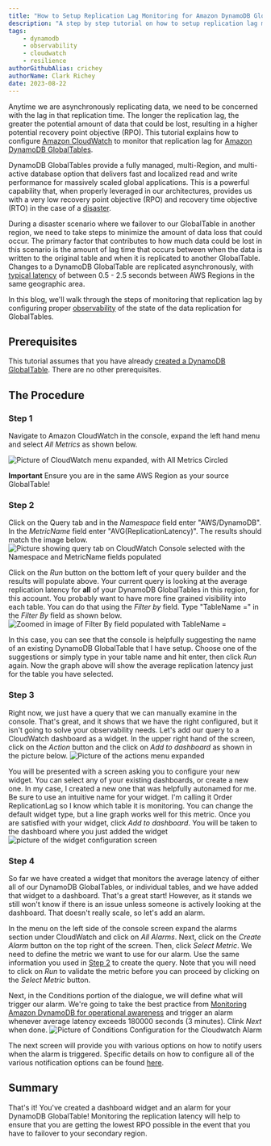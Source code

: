 ```yaml
---
title: "How to Setup Replication Lag Monitoring for Amazon DynamoDB GlobalTables"
description: "A step by step tutorial on how to setup replication lag monitoring for Amazon DynamoDB GlobalTables"
tags:
    - dynamodb
    - observability
    - cloudwatch
    - resilience
authorGithubAlias: crichey
authorName: Clark Richey
date: 2023-08-22
---
```


Anytime we are asynchronously replicating data, we need to be concerned with the lag in that replication time. The longer the replication lag, the greater the potential amount of data that could be lost, resulting in a higher potential recovery point objective (RPO). This tutorial explains how to configure [Amazon CloudWatch](https://docs.aws.amazon.com/AmazonCloudWatch/latest/monitoring/WhatIsCloudWatch.html?sc_channel=el&sc_campaign=resiliencewave&sc_geo=mult&sc_country=mult&sc_outcome=acq&sc_content=ddb-globaltables-lag) to monitor that replication lag for [Amazon DynamoDB GlobalTables](https://docs.aws.amazon.com/amazondynamodb/latest/developerguide/GlobalTables.html?sc_channel=el&sc_campaign=resiliencewave&sc_geo=mult&sc_country=mult&sc_outcome=acq&sc_content=ddb-globaltables-lag).

DynamoDB GlobalTables provide a fully managed, multi-Region, and multi-active database option that delivers fast and localized read and write performance for massively scaled global applications. This is a powerful capability that, when properly leveraged in our architectures, provides us with a very low recovery point objective (RPO) and recovery time objective (RTO) in the case of a [disaster](https://docs.aws.amazon.com/whitepapers/latest/disaster-recovery-workloads-on-aws/what-is-a-disaster.html?sc_channel=el&sc_campaign=resiliencewave&sc_geo=mult&sc_country=mult&sc_outcome=acq&sc_content=ddb-globaltables-lag). 

During a disaster scenario where we failover to our GlobalTable in another region, we need to take steps to minimize the amount of data loss that could occur. The primary factor that contributes to how much data could be lost in this scenario is the amount of lag time that occurs between when the data is written to the original table and when it is replicated to another GlobalTable. Changes to a DynamoDB GlobalTable are replicated asynchronously, with [typical latency](https://docs.aws.amazon.com/amazondynamodb/latest/developerguide/V2globaltables_HowItWorks.html?sc_channel=el&sc_campaign=resiliencewave&sc_geo=mult&sc_country=mult&sc_outcome=acq&sc_content=ddb-globaltables-lag) of between 0.5 - 2.5 seconds between AWS Regions in the same geographic area. 

In this blog, we'll walk through the steps of monitoring that replication lag by configuring proper [observability](https://aws.amazon.com/cloudops/monitoring-and-observability?sc_channel=el&sc_campaign=resiliencewave&sc_geo=mult&sc_country=mult&sc_outcome=acq&sc_content=ddb-globaltables-lag) of the state of the data replication for GlobalTables.
## Prerequisites
This tutorial assumes that you have already [created a DynamoDB GlobalTable](https://docs.aws.amazon.com/amazondynamodb/latest/developerguide/V2globaltables.tutorial.html?sc_channel=el&sc_campaign=resiliencewave&sc_geo=mult&sc_country=mult&sc_outcome=acq&sc_content=ddb-globaltables-lag). There are no other prerequisites.
## The Procedure
### Step 1
Navigate to Amazon CloudWatch in the console, expand the left hand menu and select *All Metrics* as shown below.

![Picture of CloudWatch menu expanded, with All Metrics Circled](./ss1.png "Cloudwatch Metrics")

**Important** Ensure you are in the same AWS Region as your source GlobalTable! 
### Step 2
Click on the Query tab and in the *Namespace* field enter "AWS/DynamoDB". In the *MetricName* field enter "AVG(ReplicationLatency)". The results should match the image below.
![Picture showing query tab on CloudWatch Console selected with the Namespace and MetricName fields populated](./ss2.png "Create the Replication Lag Query")

Click on the *Run* button on the bottom left of your query builder and the results will populate above. Your current query is looking at the average replication latency for **all** of your DynamoDB GlobalTables in this region, for this account. You probably want to have more fine grained visibility into each table. You can do that using the *Filter by* field. Type "TableName =" in the *Filter By* field as shown below.
![Zoomed in image of Filter By field populated with TableName =](./ss4.png "Filtering by TableName")

In this case, you can see that the console is helpfully suggesting the name of an existing DynamoDB GlobalTable that I have setup. Choose one of the suggestions or simply type in your table name and hit enter, then click *Run* again. Now the graph above will show the average replication latency just for the table you have selected.

### Step 3
Right now, we just have a query that we can manually examine in the console. That's great, and it shows that we have the right configured, but it isn't going to solve your observability needs. Let's add our query to a CloudWatch dashboard as a widget. In the upper right hand of the screen, click on the *Action* button and the click on *Add to dashboard* as shown in the picture below.
![Picture of the actions menu expanded](./ss3.png "Adding the Widget to the Dashboard")

You will be presented with a screen asking you to configure your new widget. You can select any of your existing dashboards, or create a new one. In my case, I created a new one that was helpfully autonamed for me. Be sure to use an intuitive name for your widget. I'm calling it Order ReplicationLag so I know which table it is monitoring. You can change the default widget type, but a line graph works well for this metric. Once you are satisfied with your widget, click *Add to dashboard*. You will be taken to the dashboard where you just added the widget
![picture of the widget configuration screen](./ss5.png "Configuring the Line Graph")
### Step 4
So far we have created a widget that monitors the average latency of either all of our DynamoDB GlobalTables, or individual tables, and we have added that widget to a dashboard. That's a great start! However, as it stands we still won't know if there is an issue unless someone is actively looking at the dashboard. That doesn't really scale, so let's add an alarm.

In the menu on the left side of the console screen expand the alarms section under CloudWatch and click on *All Alarms*. Next, click on the *Create Alarm* button on the top right of the screen. Then, click *Select Metric*. We need to define the metric we want to use for our alarm. Use the same information you used in [Step 2](#step-2) to create the query.  Note that you will need to click on *Run* to validate the metric before you can proceed by clicking on the *Select Metric* button.

Next, in the Conditions portion of the dialogue, we will define what will trigger our alarm. We're going to take the best practice from [Monitoring Amazon DynamoDB for operational awareness](https://aws.amazon.com/blogs/database/monitoring-amazon-dynamodb-for-operational-awareness?sc_channel=el&sc_campaign=resiliencewave&sc_geo=mult&sc_country=mult&sc_outcome=acq&sc_content=ddb-globaltables-lag) and trigger an alarm whenever average latency exceeds 180000 seconds (3 minutes). Clink *Next* when done. 
![Picture of Conditions Configuration for the Cloudwatch Alarm](./ss6.png "Configuring the Cloudwatch Alarm")

The next screen will provide you with various options on how to notify users when the alarm is triggered. Specific details on how to configure all of the various notification options can be found [here](https://docs.aws.amazon.com/AmazonCloudWatch/latest/monitoring/AlarmThatSendsEmail.html?sc_channel=el&sc_campaign=resiliencewave&sc_geo=mult&sc_country=mult&sc_outcome=acq&sc_content=ddb-globaltables-lag).

## Summary
That's it! You've created a dashboard widget and an alarm for your DynamoDB GlobalTable! Monitoring the replication latency will help to ensure that you are getting the lowest RPO possible in the event that you have to failover to your secondary region.